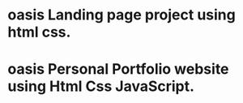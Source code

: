 # oasis Landing page project using html css.
# oasis  Personal Portfolio website using Html Css JavaScript.
